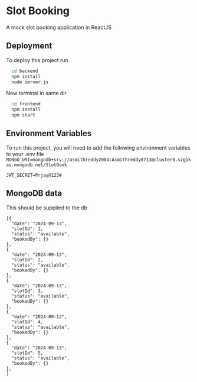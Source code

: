 
# Slot Booking

A mock slot booking application in ReactJS




## Deployment

To deploy this project run

```bash
  cd backend
  npm install
  node server.js
```
New terminal in same dir
```bash
  cd frontend
  npm install
  npm start
```

## Environment Variables

To run this project, you will need to add the following environment variables to your .env file
`MONGO_URI=mongodb+srv://asmithreddy2004:Asmithreddy0713@cluster0.szg1kas.mongodb.net/SlotBook`

`JWT_SECRET=Prjay@123#` 

## MongoDB data
This should be supplied to the db
```
[{
  "date": "2024-09-13",
  "slotId": 1,
  "status": "available",
  "bookedBy": {}
},
{
  "date": "2024-09-13",
  "slotId": 2,
  "status": "available",
  "bookedBy": {}
},
{
  "date": "2024-09-13",
  "slotId": 3,
  "status": "available",
  "bookedBy": {}
},
{
  "date": "2024-09-13",
  "slotId": 4,
  "status": "available",
  "bookedBy": {}
},
{
  "date": "2024-09-13",
  "slotId": 5,
  "status": "available",
  "bookedBy": {}
},
]
```
